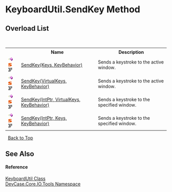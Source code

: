 # KeyboardUtil.SendKey Method 
 


## Overload List
&nbsp;<table><tr><th></th><th>Name</th><th>Description</th></tr><tr><td>![Public method](media/pubmethod.gif "Public method")![Static member](media/static.gif "Static member")![Code example](media/CodeExample.png "Code example")</td><td><a href="M_DevCase_Core_IO_Tools_KeyboardUtil_SendKey_3">SendKey(Keys, KeyBehavior)</a></td><td>
Sends a keystroke to the active window.</td></tr><tr><td>![Public method](media/pubmethod.gif "Public method")![Static member](media/static.gif "Static member")![Code example](media/CodeExample.png "Code example")</td><td><a href="M_DevCase_Core_IO_Tools_KeyboardUtil_SendKey">SendKey(VirtualKeys, KeyBehavior)</a></td><td>
Sends a keystroke to the active window.</td></tr><tr><td>![Public method](media/pubmethod.gif "Public method")![Static member](media/static.gif "Static member")![Code example](media/CodeExample.png "Code example")</td><td><a href="M_DevCase_Core_IO_Tools_KeyboardUtil_SendKey_1">SendKey(IntPtr, VirtualKeys, KeyBehavior)</a></td><td>
Sends a keystroke to the specified window.</td></tr><tr><td>![Public method](media/pubmethod.gif "Public method")![Static member](media/static.gif "Static member")![Code example](media/CodeExample.png "Code example")</td><td><a href="M_DevCase_Core_IO_Tools_KeyboardUtil_SendKey_2">SendKey(IntPtr, Keys, KeyBehavior)</a></td><td>
Sends a keystroke to the specified window.</td></tr></table>&nbsp;
<a href="#keyboardutil.sendkey-method">Back to Top</a>

## See Also


#### Reference
<a href="T_DevCase_Core_IO_Tools_KeyboardUtil">KeyboardUtil Class</a><br /><a href="N_DevCase_Core_IO_Tools">DevCase.Core.IO.Tools Namespace</a><br />